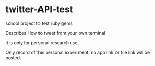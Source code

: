 # twitter-API-test
school project to test ruby gems

Describes How to tweet from your own terminal 

It is only for personal research use. 

Only record of this personal experiment, no app link or file link will be posted.
